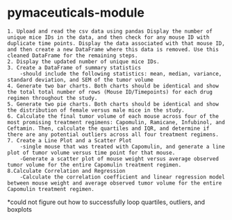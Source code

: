 # pymaceuticals-module
    1. Upload and read the csv data using pandas Display the number of unique mice IDs in the data, and then check for any mouse ID with duplicate time points. Display the data associated with that mouse ID, and then create a new DataFrame where this data is removed. Use this cleaned DataFrame for the remaining steps.
    2. Display the updated number of unique mice IDs.
    3. Create a DataFrame of summary statistics
        -should include the following statistics: mean, median, variance, standard deviation, and SEM of the tumor volume
    4. Generate two bar charts. Both charts should be identical and show the total total number of rows (Mouse ID/Timepoints) for each drug regimen throughout the study.
    5. Generate two pie charts. Both charts should be identical and show the distribution of female versus male mice in the study.
    6. Calculate the final tumor volume of each mouse across four of the most promising treatment regimens: Capomulin, Ramicane, Infubinol, and Ceftamin. Then, calculate the quartiles and IQR, and determine if there are any potential outliers across all four treatment regimens.
    7. Create a Line Plot and a Scatter Plot
        -single mouse that was treated with Capomulin, and generate a line plot of tumor volume versus time point for that mouse.
        -Generate a scatter plot of mouse weight versus average observed tumor volume for the entire Capomulin treatment regimen.
    8.Calculate Correlation and Regression
        -Calculate the correlation coefficient and linear regression model between mouse weight and average observed tumor volume for the entire Capomulin treatment regimen.

*could not figure out how to successfully loop quartiles, outliers, and boxplots
